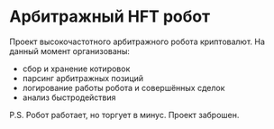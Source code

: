 # Арбитражный HFT робот
Проект высокочастотного арбитражного робота криптовалют. На данный момент организованы:
- сбор и хранение котировок
- парсинг арбитражных позиций
- логирование работы робота и совершённых сделок
- анализ быстродействия

P.S. Робот работает, но торгует в минус. Проект заброшен.
